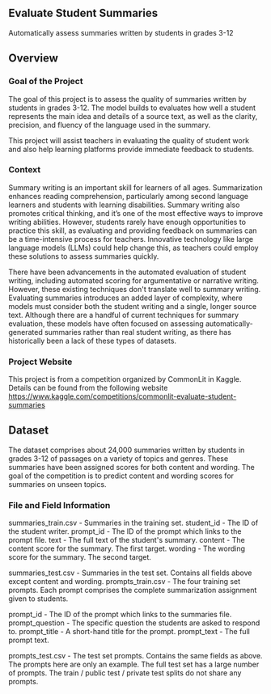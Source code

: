 ## Evaluate Student Summaries
Automatically assess summaries written by students in grades 3-12

## Overview
### Goal of the Project
The goal of this project is to assess the quality of summaries written by students in grades 3-12. The model builds to evaluates how well a student represents the main idea and details of a source text, as well as the clarity, precision, and fluency of the language used in the summary. 

This project will assist teachers in evaluating the quality of student work and also help learning platforms provide immediate feedback to students.

### Context
Summary writing is an important skill for learners of all ages. Summarization enhances reading comprehension, particularly among second language learners and students with learning disabilities. Summary writing also promotes critical thinking, and it’s one of the most effective ways to improve writing abilities. However, students rarely have enough opportunities to practice this skill, as evaluating and providing feedback on summaries can be a time-intensive process for teachers. Innovative technology like large language models (LLMs) could help change this, as teachers could employ these solutions to assess summaries quickly.

There have been advancements in the automated evaluation of student writing, including automated scoring for argumentative or narrative writing. However, these existing techniques don't translate well to summary writing. Evaluating summaries introduces an added layer of complexity, where models must consider both the student writing and a single, longer source text. Although there are a handful of current techniques for summary evaluation, these models have often focused on assessing automatically-generated summaries rather than real student writing, as there has historically been a lack of these types of datasets.

### Project Website
This project is from a competition organized by CommonLit in Kaggle.
Details can be found from the following website
https://www.kaggle.com/competitions/commonlit-evaluate-student-summaries

## Dataset 
The dataset comprises about 24,000 summaries written by students in grades 3-12 of passages on a variety of topics and genres. These summaries have been assigned scores for both content and wording. The goal of the competition is to predict content and wording scores for summaries on unseen topics.

### File and Field Information
summaries_train.csv - Summaries in the training set.
student_id - The ID of the student writer.
prompt_id - The ID of the prompt which links to the prompt file.
text - The full text of the student's summary.
content - The content score for the summary. The first target.
wording - The wording score for the summary. The second target.

summaries_test.csv - Summaries in the test set. Contains all fields above except content and wording.
prompts_train.csv - The four training set prompts. Each prompt comprises the complete summarization assignment given to students.

prompt_id - The ID of the prompt which links to the summaries file.
prompt_question - The specific question the students are asked to respond to.
prompt_title - A short-hand title for the prompt.
prompt_text - The full prompt text.

prompts_test.csv - The test set prompts. Contains the same fields as above. The prompts here are only an example. The full test set has a large number of prompts. The train / public test / private test splits do not share any prompts.


